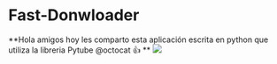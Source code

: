 # Fast-Donwloader
**Hola amigos hoy les comparto esta aplicación escrita en python que utiliza la libreria Pytube @octocat :+1: **
![](DemoFastDownloader.gif)
